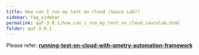 ```yaml
---
title: How can I run my test on cloud (Sauce Lab)?
sidebar: faq_sidebar
permalink: qaf-3.0.1/how_can_i_run_my_test_on_cloud_saucelab.html
folder: qaf-3.0.1
---
```


Please refer: **[running-test-on-cloud-with-qmetry-automation-framework](http://blog.infostretch.com/running-test-on-cloud-with-infostretch-test-automation-framework)**

